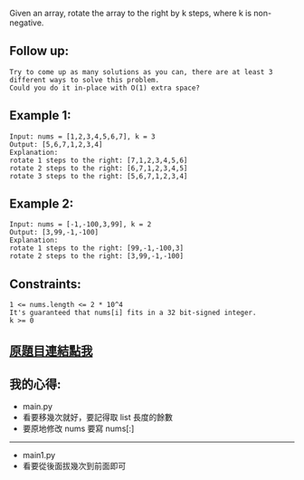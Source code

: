 Given an array, rotate the array to the right by k steps, where k is non-negative.

## Follow up:

	Try to come up as many solutions as you can, there are at least 3 different ways to solve this problem.
	Could you do it in-place with O(1) extra space?
 

## Example 1:

	Input: nums = [1,2,3,4,5,6,7], k = 3
	Output: [5,6,7,1,2,3,4]
	Explanation:
	rotate 1 steps to the right: [7,1,2,3,4,5,6]
	rotate 2 steps to the right: [6,7,1,2,3,4,5]
	rotate 3 steps to the right: [5,6,7,1,2,3,4]

## Example 2:

	Input: nums = [-1,-100,3,99], k = 2
	Output: [3,99,-1,-100]
	Explanation: 
	rotate 1 steps to the right: [99,-1,-100,3]
	rotate 2 steps to the right: [3,99,-1,-100]
 

## Constraints:

	1 <= nums.length <= 2 * 10^4
	It's guaranteed that nums[i] fits in a 32 bit-signed integer.
	k >= 0

## [原題目連結點我](https://leetcode.com/problems/rotate-array/)

## 我的心得:
* main.py
* 看要移幾次就好，要記得取 list 長度的餘數
* 要原地修改 nums 要寫 nums[:]
------

* main1.py
* 看要從後面拔幾次到前面即可
